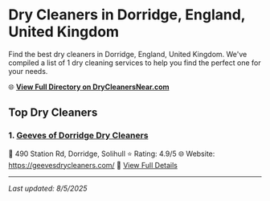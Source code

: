 # Dry Cleaners in Dorridge, England, United Kingdom

Find the best dry cleaners in Dorridge, England, United Kingdom. We've compiled a list of 1 dry cleaning services to help you find the perfect one for your needs.

🌐 **[View Full Directory on DryCleanersNear.com](https://drycleanersnear.com/city/United%20Kingdom/England/Dorridge)**

## Top Dry Cleaners

### 1. [Geeves of Dorridge Dry Cleaners](https://drycleanersnear.com/dryCleaner/689166772c4a23913ff114b8/geeves-of-dorridge-dry-cleaners)
📍 490 Station Rd, Dorridge, Solihull
⭐ Rating: 4.9/5
🌐 Website: https://geevesdrycleaners.com/
🔗 [View Full Details](https://drycleanersnear.com/dryCleaner/689166772c4a23913ff114b8/geeves-of-dorridge-dry-cleaners)


---

*Last updated: 8/5/2025*
